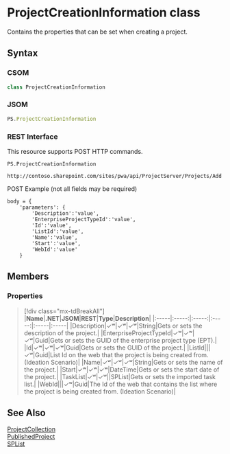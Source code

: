 [comment]: # (Name:ProjectCreationInformation)
[comment]: # (Name:Microsoft.ProjectServer.ProjectCreationInformation)
[comment]: # (Type:class)
[comment]: # (Status:Verified)

# <a name="name"></a>ProjectCreationInformation class

<a name="description"></a>Contains the properties that can be set when creating a project.

## <a name="syntax"></a>Syntax

### CSOM

```cs
class ProjectCreationInformation 
```
### JSOM

```javascript
PS.ProjectCreationInformation
```
### REST Interface

This resource supports POST HTTP commands.

```
PS.ProjectCreationInformation

http://contoso.sharepoint.com/sites/pwa/api/ProjectServer/Projects/Add
```
POST Example (not all fields may be required)
```
body = {
	'parameters': {
		'Description':'value', 
		'EnterpriseProjectTypeId':'value', 
		'Id':'value', 
		'ListId':'value', 
		'Name':'value', 
		'Start':'value', 
		'WebId':'value'		
	}
```

## <a name="members"></a>Members

### <a name="properties"></a>Properties
> [!div class="mx-tdBreakAll"]
|**Name**|**.NET**|**JSOM**|**REST**|**Type**|**Description**|
|:-----|:-----:|:-----:|:-----:|:-----|:-----|
|<a name="Description"></a>Description|&#x2713;&#x02B7;|&#x2713;&#x02B7;|&#x2713;&#x02B7;|String|Gets or sets the description of the project.|
|<a name="EnterpriseProjectTypeId"></a>EnterpriseProjectTypeId|&#x2713;&#x02B7;|&#x2713;&#x02B7;|&#x2713;&#x02B7;|Guid|Gets or sets the GUID of the enterprise project type (EPT).|
|<a name="Id"></a>Id|&#x2713;&#x02B7;|&#x2713;&#x02B7;|&#x2713;&#x02B7;|Guid|Gets or sets the GUID of the project.|
|<a name="ListId"></a>ListId|||&#x2713;&#x02B7;|Guid|List Id on the web that the project is being created from. (Ideation Scenario)|
|<a name="Name"></a>Name|&#x2713;&#x02B7;|&#x2713;&#x02B7;|&#x2713;&#x02B7;|String|Gets or sets the name of the project.|
|<a name="Start"></a>Start|&#x2713;&#x02B7;|&#x2713;&#x02B7;|&#x2713;&#x02B7;|DateTime|Gets or sets the start date of the project.|
|<a name="TaskList"></a>TaskList|&#x2713;&#x02B7;|&#x2713;&#x02B7;||SPList|Gets or sets the imported task list.|
|<a name="WebId"></a>WebId|||&#x2713;&#x02B7;|Guid|The Id of the web that contains the list where the project is being created from. (Ideation Scenario)|

## <a name="seeAlso"></a>See Also

[ProjectCollection](ProjectCollection.md)<br/>
[PublishedProject](PublishedProject.md)<br/>
[SPList](https://msdn.microsoft.com/en-us/library/microsoft.sharepoint.splist.aspx)<br/>
